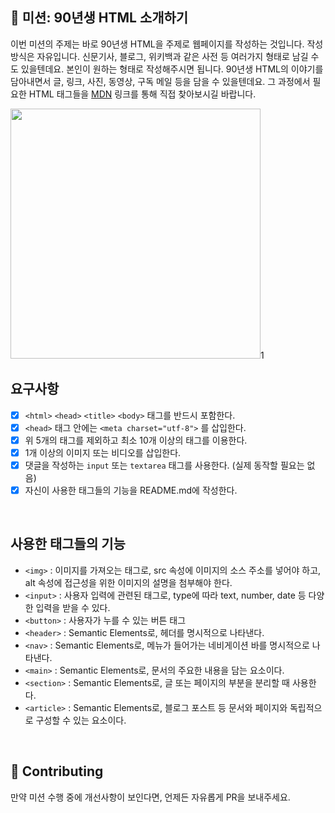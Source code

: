 
## 🚀 미션: 90년생 HTML 소개하기

이번 미션의 주제는 바로 90년생 HTML을 주제로 웹페이지를 작성하는 것입니다.
작성방식은 자유입니다. 
신문기사, 블로그, 위키백과 같은 사전 등 여러가지 형태로 남길 수도 있을텐데요. 본인이 원하는 형태로 작성해주시면 됩니다. 
90년생 HTML의 이야기를 담아내면서 글, 링크, 사진, 동영상, 구독 메일 등을 담을 수 있을텐데요. 그 과정에서 필요한 HTML 태그들을 [MDN](https://developer.mozilla.org/ko/docs/Web/HTML/Element) 링크를 통해 직접 찾아보시길 바랍니다.

<img src="https://techcourse-storage.s3.ap-northeast-2.amazonaws.com/2020-03-16T10:41:53.786image.png" width="400">1

## 요구사항 

- [x]  `<html>` `<head>` `<title>`  `<body>` 태그를 반드시 포함한다. 
- [x]  `<head>` 태그 안에는 `<meta charset="utf-8">` 를 삽입한다.
- [x]  위 5개의 태그를 제외하고 최소 10개 이상의 태그를 이용한다.
- [x]  1개 이상의 이미지 또는 비디오를 삽입한다.
- [x]  댓글을 작성하는 `input` 또는 `textarea` 태그를 사용한다. (실제 동작할 필요는 없음)
- [x]  자신이 사용한 태그들의 기능을 README.md에 작성한다.

<br/>

## 사용한 태그들의 기능

- `<img>` : 이미지를 가져오는 태그로, src 속성에 이미지의 소스 주소를 넣어야 하고, alt 속성에 접근성을 위한 이미지의 설명을 첨부해야 한다.
- `<input>` : 사용자 입력에 관련된 태그로, type에 따라 text, number, date 등 다양한 입력을 받을 수 있다.
- `<button>` : 사용자가 누를 수 있는 버튼 태그
- `<header>` : Semantic Elements로, 헤더를 명시적으로 나타낸다.
- `<nav>` : Semantic Elements로, 메뉴가 들어가는 네비게이션 바를 명시적으로 나타낸다.
- `<main>` : Semantic Elements로, 문서의 주요한 내용을 담는 요소이다.
- `<section>` : Semantic Elements로, 글 또는 페이지의 부분을 분리할 때 사용한다.
- `<article>` : Semantic Elements로, 블로그 포스트 등 문서와 페이지와 독립적으로 구성할 수 있는 요소이다.

<br/>

## 👏 Contributing

만약 미션 수행 중에 개선사항이 보인다면, 언제든 자유롭게 PR을 보내주세요. 
